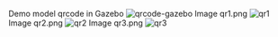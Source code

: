 Demo model qrcode in Gazebo
![qrcode-gazebo](https://github.com/user-attachments/assets/aa813a3d-6b42-4cc0-96a3-9b92178f9ed0)
Image qr1.png
![qr1](https://github.com/user-attachments/assets/a5e54010-b8bf-4378-a02f-9005c26a9fb8)
Image qr2.png
![qr2](https://github.com/user-attachments/assets/18bb8e4b-7ccc-4a0a-bd0e-b9ecde08ac1c)
Image qr3.png
![qr3](https://github.com/user-attachments/assets/d260190e-5102-4e02-ad9f-7f3225c2098a)
